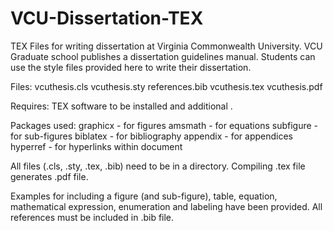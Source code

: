 VCU-Dissertation-TEX
====================

TEX Files for writing dissertation at Virginia Commonwealth University. VCU Graduate school publishes a dissertation guidelines manual. Students can use the style files provided here to write their dissertation.

Files:
vcuthesis.cls
vcuthesis.sty
references.bib
vcuthesis.tex
vcuthesis.pdf

Requires:
TEX software to be installed and additional .

Packages used:
graphicx - for figures
amsmath - for equations
subfigure - for sub-figures
biblatex - for bibliography
appendix - for appendices
hyperref - for hyperlinks within document

All files (.cls, .sty, .tex, .bib) need to be in a directory. Compiling .tex file generates .pdf file.

Examples for including a figure (and sub-figure), table, equation, mathematical expression, enumeration and labeling have been provided. All references must be included in .bib file. 
